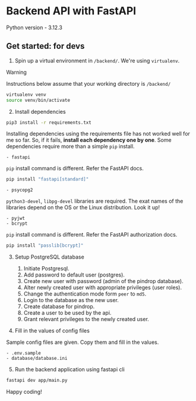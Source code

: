 # Backend API with FastAPI

Python version - 3.12.3

## Get started: for devs

1. Spin up a virtual environment in `/backend/`. We're using `virtualenv`.

>[!WARNING]
>Instructions below assume that your working directory is `/backend/`

```bash
virtualenv venv
source venv/bin/activate
```

2. Install dependencies

```bash
pip3 install -r requirements.txt
```

Installing dependencies using the requirements file has not worked well for
me so far. So, if it fails, **install each dependency one by one**. Some
dependencies require more than a simple `pip` install.

    - fastapi

`pip` install command is different. Refer the FastAPI docs.

```bash
pip install "fastapi[standard]"
```

    - psycopg2

`python3-devel`, `libpg-devel` libraries are required. The exat names of the
libraries depend on the OS or the Linux distribution. Look it up!

    - pyjwt
    - bcrypt

`pip` install command is different. Refer the FastAPI authorization docs.

```bash
pip install "passlib[bcrypt]"
```


3. Setup PostgreSQL database

    1. Initiate Postgresql.
    2. Add password to default user (postgres).
    3. Create new user with password (admin of the pindrop database).
    4. Alter newly created user with appropriate privileges (user roles).
    5. Change the authentication mode form `peer` to `md5`.
    6. Login to the database as the new user.
    7. Create database for pindrop.
    8. Create a user to be used by the api.
    9. Grant relevant privileges to the newly created user.

4. Fill in the values of config files

Sample config files are given. Copy them and fill in the values.

    - .env.sample
    - database/database.ini

5. Run the backend application using fastapi cli

```bash
fastapi dev app/main.py
```

Happy coding!
